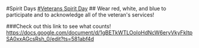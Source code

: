 <br/>
#Spirit Days
<u>#Veterans Spirit Day</u>
## Wear red, white, and blue to participate and to acknowledge all of the veteran's services!

###Check out this link to see what counts!
<https://docs.google.com/document/d/1gBETkWTLOoIoHdNcW6eryVkyFkItpSA0xxAGcsRsh_0/edit?ts=581abf4d>
